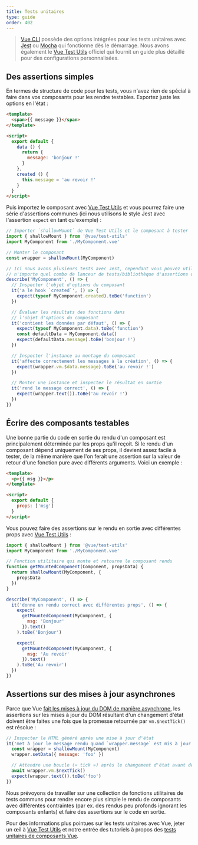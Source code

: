 ```yaml
---
title: Tests unitaires
type: guide
order: 402
---
```


> [Vue CLI](https://cli.vuejs.org/) possède des options intégrées pour les tests unitaires avec [Jest](https://github.com/facebook/jest) ou [Mocha](https://mochajs.org/) qui fonctionne dès le démarrage. Nous avons également le [Vue Test Utils](https://vue-test-utils.vuejs.org/) officiel qui fournit un guide plus détaillé pour des configurations personnalisées.

## Des assertions simples

En termes de structure de code pour les tests, vous n'avez rien de spécial à faire dans vos composants pour les rendre testables. Exportez juste les options en l'état :

``` html
<template>
  <span>{{ message }}</span>
</template>

<script>
  export default {
    data () {
      return {
        message: 'bonjour !'
      }
    },
    created () {
      this.message = 'au revoir !'
    }
  }
</script>
```

Puis importez le composant avec [Vue Test Utils](https://vue-test-utils.vuejs.org/) et vous pourrez faire une série d'assertions communes (ici nous utilisons le style Jest avec l'assertion `expect` en tant qu'exemple) :

``` js
// Importer `shallowMount` de Vue Test Utils et le composant à tester
import { shallowMount } from '@vue/test-utils'
import MyComponent from './MyComponent.vue'

// Monter le composant
const wrapper = shallowMount(MyComponent)

// Ici nous avons plusieurs tests avec Jest, cependant vous pouvez utiliser
// n'importe quel combo de lanceur de tests/bibliothèque d'assertions que vous préférez
describe('MyComponent', () => {
  // Inspecter l'objet d'options du composant
  it('a le hook `created`', () => {
    expect(typeof MyComponent.created).toBe('function')
  })

  // Évaluer les résultats des fonctions dans
  // l'objet d'options du composant
  it('contient les données par défaut', () => {
    expect(typeof MyComponent.data).toBe('function')
    const defaultData = MyComponent.data()
    expect(defaultData.message).toBe('bonjour !')
  })

  // Inspecter l'instance au montage du composant
  it('affecte correctement les messages à la création', () => {
    expect(wrapper.vm.$data.message).toBe('au revoir !')
  })

  // Monter une instance et inspecter le résultat en sortie
  it('rend le message correct', () => {
    expect(wrapper.text()).toBe('au revoir !')
  })
})
```

## Écrire des composants testables

Une bonne partie du code en sortie du rendu d'un composant est principalement déterminée par les props qu'il reçoit. Si le rendu d'un composant dépend uniquement de ses props, il devient assez facile à tester, de la même manière que l'on ferait une assertion sur la valeur de retour d'une fonction pure avec différents arguments. Voici un exemple :

``` html
<template>
  <p>{{ msg }}</p>
</template>

<script>
  export default {
    props: ['msg']
  }
</script>
```

Vous pouvez faire des assertions sur le rendu en sortie avec différentes props avec [Vue Test Utils](https://vue-test-utils.vuejs.org/) :

``` js
import { shallowMount } from '@vue/test-utils'
import MyComponent from './MyComponent.vue'

// Fonction utilitaire qui monte et retourne le composant rendu
function getMountedComponent(Component, propsData) {
  return shallowMount(MyComponent, { 
    propsData
  })
}

describe('MyComponent', () => {
  it('donne un rendu correct avec différentes props', () => {
    expect(
      getMountedComponent(MyComponent, {
        msg: 'Bonjour'
      }).text()
    ).toBe('Bonjour')

    expect(
      getMountedComponent(MyComponent, {
        msg: 'Au revoir'
      }).text()
    ).toBe('Au revoir')
  })
})
```

## Assertions sur des mises à jour asynchrones

Parce que Vue [fait les mises à jour du DOM de manière asynchrone](reactivity.html#File-d’attente-de-mise-a-jour-asynchrone), les assertions sur les mises à jour du DOM résultant d'un changement d'état doivent être faites une fois que la promesse retournée par `vm.$nextTick()` est résolue :

``` js
// Inspecter le HTML généré après une mise à jour d'état
it('met à jour le message rendu quand `wrapper.message` est mis à jour', async () => {
  const wrapper = shallowMount(MyComponent)
  wrapper.setData({ message: 'foo' })

  // Attendre une boucle (« tick ») après le changement d'état avant de faire l'assertion des mises à jour du DOM
  await wrapper.vm.$nextTick()
  expect(wrapper.text()).toBe('foo')
})
```

Nous prévoyons de travailler sur une collection de fonctions utilitaires de tests communs pour rendre encore plus simple le rendu de composants avec différentes contraintes (par ex. des rendus peu profonds ignorant les composants enfants) et faire des assertions sur le code en sortie.

Pour des informations plus pointues sur les tests unitaires avec Vue, jeter un œil à [Vue Test Utils](https://vue-test-utils.vuejs.org/) et notre entrée des tutoriels à propos des [tests unitaires de composants Vue](https://vuejs.org/v2/cookbook/unit-testing-vue-components.html).
